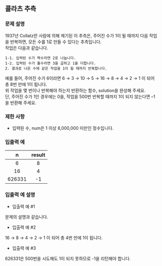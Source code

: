 ## 콜라츠 추측

### 문제 설명

1937년 Collatz란 사람에 의해 제기된 이 추측은, 주어진 수가 1이 될 때까지 다음 작업을 반복하면, 모든 수를 1로 만들 수 있다는 추측입니다. <br>
작업은 다음과 같습니다.
```
1-1. 입력된 수가 짝수라면 2로 나눕니다. 
1-2. 입력된 수가 홀수라면 3을 곱하고 1을 더합니다. 
2. 결과로 나온 수에 같은 작업을 1이 될 때까지 반복합니다. 
```
예를 들어, 주어진 수가 6이라면 6 → 3 → 10 → 5 → 16 → 8 → 4 → 2 → 1 이 되어 총 8번 만에 1이 됩니다. <br>
위 작업을 몇 번이나 반복해야 하는지 반환하는 함수, solution을 완성해 주세요. <br>
단, 주어진 수가 1인 경우에는 0을, 작업을 500번 반복할 때까지 1이 되지 않는다면 –1을 반환해 주세요.

### 제한 사항

* 입력된 수, num은 1 이상 8,000,000 미만인 정수입니다.

### 입출력 예
|n|result|
|:---:|:---:|
|6|8|
|16|4|
|626331|-1|

### 입출력 예 설명

* 입출력 예 #1

문제의 설명과 같습니다.

* 입출력 예 #2

16 → 8 → 4 → 2 → 1 이 되어 총 4번 만에 1이 됩니다.

* 입출력 예 #3

626331은 500번을 시도해도 1이 되지 못하므로 -1을 리턴해야 합니다.
